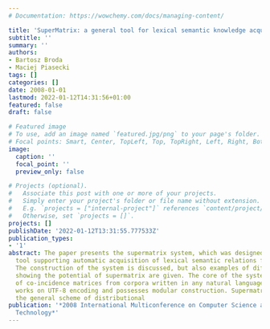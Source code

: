 ```yaml
---
# Documentation: https://wowchemy.com/docs/managing-content/

title: 'SuperMatrix: a general tool for lexical semantic knowledge acquisition'
subtitle: ''
summary: ''
authors:
- Bartosz Broda
- Maciej Piasecki
tags: []
categories: []
date: 2008-01-01
lastmod: 2022-01-12T14:31:56+01:00
featured: false
draft: false

# Featured image
# To use, add an image named `featured.jpg/png` to your page's folder.
# Focal points: Smart, Center, TopLeft, Top, TopRight, Left, Right, BottomLeft, Bottom, BottomRight.
image:
  caption: ''
  focal_point: ''
  preview_only: false

# Projects (optional).
#   Associate this post with one or more of your projects.
#   Simply enter your project's folder or file name without extension.
#   E.g. `projects = ["internal-project"]` references `content/project/deep-learning/index.md`.
#   Otherwise, set `projects = []`.
projects: []
publishDate: '2022-01-12T13:31:55.777533Z'
publication_types:
- '1'
abstract: The paper presents the supermatrix system, which was designed as a general
  tool supporting automatic acquisition of lexical semantic relations from corpora.
  The construction of the system is discussed, but also examples of different applications
  showing the potential of supermatrix are given. The core of the system is construction
  of co-incidence matrices from corpora written in any natural language as the system
  works on UTF-8 encoding and possesses modular construction. Supermatrix follows
  the general scheme of distributional
publication: '*2008 International Multiconference on Computer Science and Information
  Technology*'
---
```

